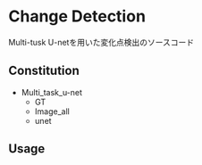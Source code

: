 # Change Detection
Multi-tusk U-netを用いた変化点検出のソースコード

## Constitution
- Multi_task_u-net
  - GT
  - Image_all
  - unet



## Usage
